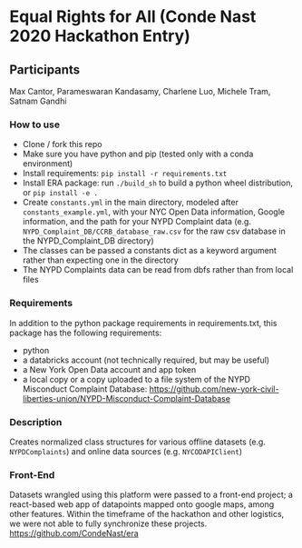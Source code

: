 # Equal Rights for All (Conde Nast 2020 Hackathon Entry)  

## Participants  
Max Cantor, Parameswaran Kandasamy, Charlene Luo, Michele Tram, Satnam Gandhi  

### How to use  
* Clone / fork this repo  
* Make sure you have python and pip (tested only with a conda environment)  
* Install requirements: `pip install -r requirements.txt`  
* Install ERA package: run `./build_sh` to build a python wheel distribution, or `pip install -e .`  
* Create `constants.yml` in the main directory, modeled after `constants_example.yml`, with your NYC Open Data information, Google information, and the path for your NYPD Complaint data (e.g. `NYPD_Complaint_DB/CCRB_database_raw.csv` for the raw csv database in the NYPD_Complaint_DB directory)  
* The classes can be passed a constants dict as a keyword argument rather than expecting one in the directory  
* The NYPD Complaints data can be read from dbfs rather than from local files  

### Requirements  
In addition to the python package requirements in requirements.txt, this package has the following requirements:  
* python  
* a databricks account (not technically required, but may be useful)  
* a New York Open Data account and app token  
* a local copy or a copy uploaded to a file system of the NYPD Misconduct Complaint Database: https://github.com/new-york-civil-liberties-union/NYPD-Misconduct-Complaint-Database  

### Description  
Creates normalized class structures for various offline datasets (e.g. `NYPDComplaints`) and online data sources (e.g. `NYCODAPIClient`)  

### Front-End
Datasets wrangled using this platform were passed to a front-end project; a react-based web app of datapoints mapped onto google maps, among other features. Within the timeframe of the hackathon and other logistics, we were not able to fully synchronize these projects. https://github.com/CondeNast/era  
